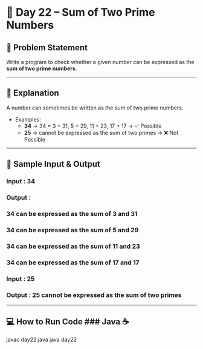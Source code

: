 # 🔢 Day 22 – Sum of Two Prime Numbers  

## 🎯 Problem Statement  
Write a program to check whether a given number can be expressed as the **sum of two prime numbers**.  

---

## 📖 Explanation  
A number can sometimes be written as the sum of two prime numbers.  

- Examples:  
  - **34** → 34 = 3 + 31, 5 + 29, 11 + 23, 17 + 17 → ✅ Possible  
  - **25** → cannot be expressed as the sum of two primes → ❌ Not Possible  

---

## 📝 Sample Input & Output  

### Input :  34

### Output :  
### 34 can be expressed as the sum of 3 and 31
### 34 can be expressed as the sum of 5 and 29
### 34 can be expressed as the sum of 11 and 23
### 34 can be expressed as the sum of 17 and 17

### Input :  25

### Output :  25 cannot be expressed as the sum of two primes


---


## 💻 How to Run Code ### Java ☕
javac day22.java
java day22

